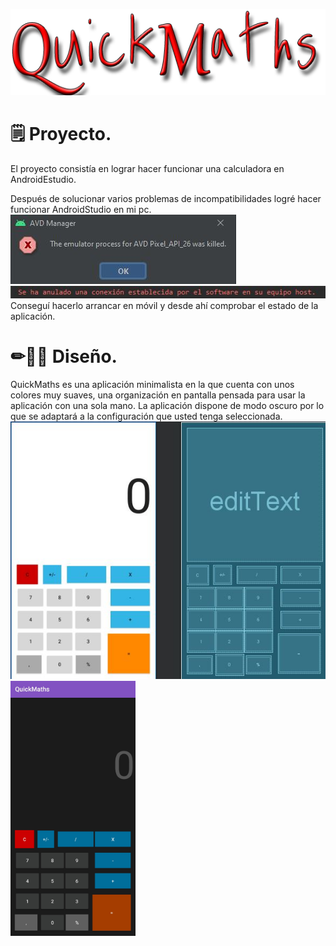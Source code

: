  <p align="center">
  <img src="https://github.com/Ablarom99/QuickMathsCalculator/blob/main/recursos/QuickMaths.png">
</p>

# 🗒 Proyecto.
El proyecto consistía en lograr hacer funcionar una calculadora en AndroidEstudio.

Después de solucionar varios problemas de incompatibilidades logré hacer funcionar AndroidStudio en mi pc.
<img src="https://github.com/Ablarom99/QuickMathsCalculator/blob/main/recursos/error1.JPG">
<img src="https://github.com/Ablarom99/QuickMathsCalculator/blob/main/recursos/error2.JPG">
Conseguí hacerlo arrancar en móvil y desde ahí comprobar el estado de la aplicación.
# ✏✍🏿 Diseño.
QuickMaths es una aplicación minimalista en la que cuenta con unos colores muy suaves, una organización en pantalla pensada para usar la aplicación con una sola mano.
La aplicación dispone de modo oscuro por lo que se adaptará a la configuración que usted tenga seleccionada.
<br/>
<img src="https://github.com/Ablarom99/QuickMathsCalculator/blob/main/recursos/disenho.JPG" >
<img src="https://github.com/Ablarom99/QuickMathsCalculator/blob/main/recursos/calculadora.jpg" alt="drawing" width="200">

